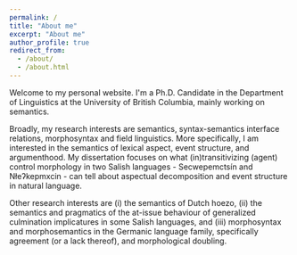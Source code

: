 ```yaml
---
permalink: /
title: "About me"
excerpt: "About me"
author_profile: true
redirect_from: 
  - /about/
  - /about.html
---
```


Welcome to my personal website. I'm a Ph.D. Candidate in the Department of Linguistics at the University of British Columbia, mainly working on semantics.

Broadly, my research interests are semantics, syntax-semantics interface relations, morphosyntax and field linguistics. More specifically, I am interested in the semantics of lexical aspect, event structure, and argumenthood. My dissertation focuses on what (in)transitivizing (agent) control morphology in two Salish languages - Secwepemctsín and Nłeʔkepmxcin - can tell about aspectual decomposition and event structure in natural language.

Other research interests are (i) the semantics of Dutch hoezo, (ii) the semantics and pragmatics of the at-issue behaviour of generalized culmination implicatures in some Salish languages, and (iii) morphosyntax and morphosemantics in the Germanic language family, specifically agreement (or a lack thereof), and morphological doubling.
